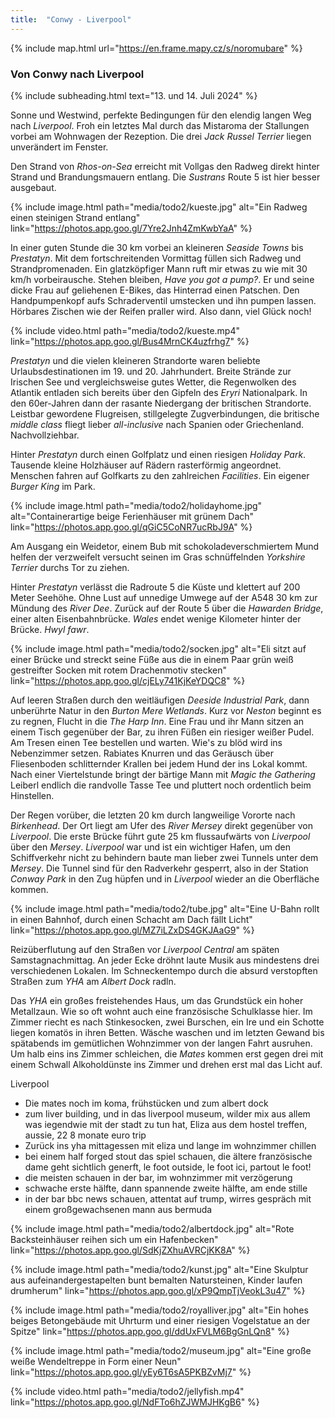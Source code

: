 ```yaml
---
title:  "Conwy - Liverpool"
---
```


{% include map.html url="https://en.frame.mapy.cz/s/noromubare" %}

### Von Conwy nach Liverpool

{% include subheading.html text="13. und 14. Juli 2024" %}

Sonne und Westwind, perfekte Bedingungen für den elendig langen Weg nach *Liverpool*.
Froh ein letztes Mal durch das Mistaroma der Stallungen vorbei am Wohnwagen der Rezeption.
Die drei *Jack Russel Terrier* liegen unverändert im Fenster.

Den Strand von *Rhos-on-Sea* erreicht mit Vollgas den Radweg direkt hinter Strand und Brandungsmauern entlang. 
Die *Sustrans* Route 5 ist hier besser ausgebaut.

{% include image.html path="media/todo2/kueste.jpg" alt="Ein Radweg einen steinigen Strand entlang" link="https://photos.app.goo.gl/7Yre2Jnh4ZmKwbYaA" %}

In einer guten Stunde die 30 km vorbei an kleineren *Seaside Towns* bis *Prestatyn*.
Mit dem fortschreitenden Vormittag füllen sich Radweg und Strandpromenaden.
Ein glatzköpfiger Mann ruft mir etwas zu wie mit 30 km/h vorbeirausche.
Stehen bleiben, *Have you got a pump?*.
Er und seine dicke Frau auf geliehenen E-Bikes, das Hinterrad einen Patschen.
Den Handpumpenkopf aufs Schraderventil umstecken und ihn pumpen lassen.
Hörbares Zischen wie der Reifen praller wird.
Also dann, viel Glück noch!

{% include video.html path="media/todo2/kueste.mp4" link="https://photos.app.goo.gl/Bus4MrnCK4uzfrhg7" %}

*Prestatyn* und die vielen kleineren Strandorte waren beliebte Urlaubsdestinationen im 19. und 20. Jahrhundert.
Breite Strände zur Irischen See und vergleichsweise gutes Wetter, die Regenwolken des Atlantik entladen sich bereits über den Gipfeln des  *Eryri* Nationalpark.
In den 60er-Jahren dann der rasante Niedergang der britischen Strandorte.
Leistbar gewordene Flugreisen, stillgelegte Zugverbindungen, die britische *middle class* fliegt lieber *all-inclusive* nach Spanien oder Griechenland.
Nachvollziehbar.

Hinter *Prestatyn* durch einen Golfplatz und einen riesigen *Holiday Park*.
Tausende kleine Holzhäuser auf Rädern rasterförmig angeordnet.
Menschen fahren auf Golfkarts zu den zahlreichen *Facilities*.
Ein eigener *Burger King* im Park.

{% include image.html path="media/todo2/holidayhome.jpg" alt="Containerartige beige Ferienhäuser mit grünem Dach" link="https://photos.app.goo.gl/qGiC5CoNR7ucRbJ9A" %}

Am Ausgang ein Weidetor, einem Bub mit schokoladeverschmiertem Mund helfen der verzweifelt versucht seinen im Gras schnüffelnden *Yorkshire Terrier* durchs Tor zu ziehen.

Hinter *Prestatyn* verlässt die Radroute 5 die Küste und klettert auf 200 Meter Seehöhe.
Ohne Lust auf unnedige Umwege auf der A548 30 km zur Mündung des *River Dee*.
Zurück auf der Route 5 über die *Hawarden Bridge*, einer alten Eisenbahnbrücke.
*Wales* endet wenige Kilometer hinter der Brücke.
*Hwyl fawr*.

{% include image.html path="media/todo2/socken.jpg" alt="Eli sitzt auf einer Brücke und streckt seine Füße aus die in einem Paar grün weiß gestreifter Socken mit rotem Drachenmotiv stecken" link="https://photos.app.goo.gl/cjELy741KjKeYDQC8" %}

Auf leeren Straßen durch den weitläufigen *Deeside Industrial Park*, dann unberührte Natur in den *Burton Mere Wetlands*.
Kurz vor *Neston* beginnt es zu regnen, Flucht in die *The Harp Inn*.
Eine Frau und ihr Mann sitzen an einem Tisch gegenüber der Bar, zu ihren Füßen ein riesiger weißer Pudel.
Am Tresen einen Tee bestellen und warten.
Wie's zu blöd wird ins Nebenzimmer setzen.
Rabiates Knurren und das Geräusch über Fliesenboden schlitternder Krallen bei jedem Hund der ins Lokal kommt.
Nach einer Viertelstunde bringt der bärtige Mann mit *Magic the Gathering* Leiberl endlich die randvolle Tasse Tee und pluttert noch ordentlich beim Hinstellen.

Der Regen vorüber, die letzten 20 km durch langweilige Vororte nach *Birkenhead*.
Der Ort liegt am Ufer des *River Mersey* direkt gegenüber von *Liverpool*.
Die erste Brücke führt gute 25 km flussaufwärts von *Liverpool* über den *Mersey*.
*Liverpool* war und ist ein wichtiger Hafen, um den Schiffverkehr nicht zu behindern baute man lieber zwei Tunnels unter dem *Mersey*.
Die Tunnel sind für den Radverkehr gesperrt, also in der Station *Conway Park* in den Zug hüpfen und in *Liverpool* wieder an die Oberfläche kommen.

{% include image.html path="media/todo2/tube.jpg" alt="Eine U-Bahn rollt in einen Bahnhof, durch einen Schacht am Dach fällt Licht" link="https://photos.app.goo.gl/MZ7iLZxDS4GKJAaG9" %}

Reizüberflutung auf den Straßen vor *Liverpool Central* am späten Samstagnachmittag.
An jeder Ecke dröhnt laute Musik aus mindestens drei verschiedenen Lokalen.
Im Schneckentempo durch die absurd verstopften Straßen zum *YHA* am *Albert Dock* radln.

Das *YHA* ein großes freistehendes Haus, um das Grundstück ein hoher Metallzaun.
Wie so oft wohnt auch eine französische Schulklasse hier.
Im Zimmer riecht es nach Stinkesocken, zwei Burschen, ein Ire und ein Schotte liegen komatös in ihren Betten.
Wäsche waschen und im letzten Gewand bis spätabends im gemütlichen Wohnzimmer von der langen Fahrt ausruhen.
Um halb eins ins Zimmer schleichen, die *Mates* kommen erst gegen drei mit einem Schwall Alkoholdünste ins Zimmer und drehen erst mal das Licht auf.


Liverpool
* Die mates noch im koma, frühstücken und zum albert dock
* zum liver building, und in das liverpool museum, wilder mix aus allem was iegendwie mit der stadt zu tun hat, Eliza aus dem hostel treffen, aussie, 22 8 monate euro trip
* Zurück ins yha mittagessen mit eliza und lange im wohnzimmer chillen
* bei einem half forged stout das spiel schauen, die ältere französische dame geht sichtlich generft, le foot outside, le foot ici, partout le foot!  
* die meisten schauen in der bar, im wohnzimmer mit verzögerung
* schwache erste hälfte, dann spannende zweite hälfte, am ende stille
* in der bar bbc news schauen, attentat auf trump, wirres gespräch mit einem großgewachsenen mann aus bermuda

{% include image.html path="media/todo2/albertdock.jpg" alt="Rote Backsteinhäuser reihen sich um ein Hafenbecken" link="https://photos.app.goo.gl/SdKjZXhuAVRCjKK8A" %}

{% include image.html path="media/todo2/kunst.jpg" alt="Eine Skulptur aus aufeinandergestapelten bunt bemalten Natursteinen, Kinder laufen drumherum" link="https://photos.app.goo.gl/xP9QmpTjVeokL3u47" %}

{% include image.html path="media/todo2/royalliver.jpg" alt="Ein hohes beiges Betongebäude mit Uhrturm und einer riesigen Vogelstatue an der Spitze" link="https://photos.app.goo.gl/ddUxFVLM6BgGnLQn8" %}

{% include image.html path="media/todo2/museum.jpg" alt="Eine große weiße Wendeltreppe in Form einer Neun" link="https://photos.app.goo.gl/yEy6T6sA5PKBZvMj7" %}

{% include video.html path="media/todo2/jellyfish.mp4" link="https://photos.app.goo.gl/NdFTo6hZJWMJHKgB6" %}
